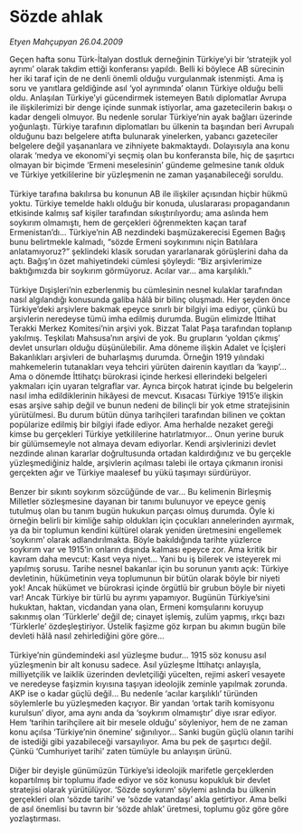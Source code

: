 # Sözde ahlak

*Etyen Mahçupyan 26.04.2009*

<div class="taraf_structure_2col_1zq">
<div class="margen_n">



 <p>Geçen hafta sonu Türk-İtalyan dostluk derneğinin Türkiye’yi bir ‘stratejik yol ayrımı’ olarak takdim ettiği konferansı yapıldı. Belli ki böylece AB sürecinin her iki taraf için de ne denli önemli olduğu vurgulanmak istenmişti. Ama iş soru ve yanıtlara geldiğinde asıl ‘yol ayrımında’ olanın Türkiye olduğu belli oldu. Anlaşılan Türkiye’yi gücendirmek istemeyen Batılı diplomatlar Avrupa ile ilişkilerimizi bir denge içinde sunmak istiyorlar, ama gazetecilerin bakışı o kadar dengeli olmuyor. Bu nedenle sorular Türkiye’nin ayak bağları üzerinde yoğunlaştı. Türkiye tarafının diplomatları bu ülkenin ta başından beri Avrupalı olduğunu bazı belgelere atıfta bulunarak yinelerken, yabancı gazeteciler belgelere değil yaşananlara ve zihniyete bakmaktaydı. Dolayısıyla ana konu olarak ‘medya ve ekonomi’yi seçmiş olan bu konferansta bile, hiç de şaşırtıcı olmayan bir biçimde ‘Ermeni meselesinin’ gündeme gelmesine tanık olduk ve Türkiye yetkililerine bir yüzleşmenin ne zaman yaşanabileceği soruldu. <br/><br/>Türkiye tarafına bakılırsa bu konunun AB ile ilişkiler açısından hiçbir hükmü yoktu. Türkiye temelde haklı olduğu bir konuda, uluslararası propagandanın etkisinde kalmış saf kişiler tarafından sıkıştırılıyordu; ama aslında hem soykırım olmamıştı, hem de gerçekleri öğrenmekten kaçan taraf Ermenistan’dı... Türkiye’nin AB nezdindeki başmüzakerecisi Egemen Bağış bunu belirtmekle kalmadı, “sözde Ermeni soykırımını niçin Batılılara anlatamıyoruz?” şeklindeki klasik sorudan yararlanarak görüşlerini daha da açtı. Bağış’ın özet mahiyetindeki cümlesi şöyleydi: “Biz arşivlerimize baktığımızda bir soykırım görmüyoruz. Acılar var... ama karşılıklı.” <br/><br/>Türkiye Dışişleri’nin ezberlenmiş bu cümlesinin nesnel kulaklar tarafından nasıl algılandığı konusunda galiba hâlâ bir bilinç oluşmadı. Her şeyden önce Türkiye’deki arşivlere bakmak epeyce sınırlı bir bilgiyi ima ediyor, çünkü bu arşivlerin neredeyse tümü imha edilmiş durumda. Bugün elimizde İttihat Terakki Merkez Komitesi’nin arşivi yok. Bizzat Talat Paşa tarafından toplanıp yakılmış. Teşkilatı Mahsusa’nın arşivi de yok. Bu grupların ‘yoldan çıkmış’ devlet unsurları olduğu düşünülebilir. Ama döneme ilişkin Adalet ve İçişleri Bakanlıkları arşivleri de buharlaşmış durumda. Örneğin 1919 yılındaki mahkemelerin tutanakları veya tehciri yürüten dairenin kayıtları da ‘kayıp’... Ama o dönemde İttihatçı bürokrasi içinde herkesi ellerindeki belgeleri yakmaları için uyaran telgraflar var. Ayrıca birçok hatırat içinde bu belgelerin nasıl imha edildiklerinin hikâyesi de mevcut. Kısacası Türkiye 1915’e ilişkin esas arşive sahip değil ve bunun nedeni de bilinçli bir yok etme stratejisinin yürütülmesi. Bu durum bütün dünya tarihçileri tarafından bilinen ve çoktan popülarize edilmiş bir bilgiyi ifade ediyor. Ama herhalde nezaket gereği kimse bu gerçekleri Türkiye yetkililerine hatırlatmıyor... Onun yerine buruk bir gülümsemeyle not almaya devam ediyorlar. Kendi arşivlerinizi devlet nezdinde alınan kararlar doğrultusunda ortadan kaldırdığınız ve bu gerçekle yüzleşmediğiniz halde, arşivlerin açılması talebi ile ortaya çıkmanın ironisi gerçekten ağır ve Türkiye maalesef bu yükü taşımayı sürdürüyor. <br/><br/>Benzer bir sıkıntı soykırım sözcüğünde de var... Bu kelimenin Birleşmiş Milletler sözleşmesine dayanan bir tanımı bulunuyor ve epeyce geniş tutulmuş olan bu tanım bugün hukukun parçası olmuş durumda. Öyle ki örneğin belirli bir kimliğe sahip oldukları için çocukları annelerinden ayırmak, ya da bir toplumun kendini kültürel olarak yeniden üretmesini engellemek ‘soykırım’ olarak adlandırılmakta. Böyle bakıldığında tarihte yüzlerce soykırım var ve 1915’in onların dışında kalması epeyce zor. Ama kritik bir kavram daha mevcut: Kasıt veya niyet... Yani bu iş bilerek ve isteyerek mi yapılmış sorusu. Tarihe nesnel bakanlar için bu sorunun yanıtı açık: Türkiye devletinin, hükümetinin veya toplumunun bir bütün olarak böyle bir niyeti yok! Ancak hükümet ve bürokrasi içinde örgütlü bir grubun böyle bir niyeti var! Ancak Türkiye bir türlü bu ayrımı yapamıyor. Bugünün Türkiye’sini hukuktan, haktan, vicdandan yana olan, Ermeni komşularını koruyup sakınmış olan ‘Türklerle’ değil de; cinayet işlemiş, zulüm yapmış, ırkçı bazı ‘Türklerle’ özdeşleştiriyor. Üstelik faşizme göz kırpan bu akımın bugün bile devleti hâlâ nasıl zehirlediğini göre göre... <br/><br/>Türkiye’nin gündemindeki asıl yüzleşme budur... 1915 söz konusu asıl yüzleşmenin bir alt konusu sadece. Asıl yüzleşme İttihatçı anlayışla, milliyetçilik ve laiklik üzerinden devletçiliği yücelten, rejimi askerî vesayete ve neredeyse faşizmin kıyısına taşıyan ideolojik zeminle yapılmak zorunda. AKP ise o kadar güçlü değil... Bu nedenle ‘acılar karşılıklı’ türünden söylemlerle bu yüzleşmeden kaçıyor. Bir yandan ‘ortak tarih komisyonu kurulsun’ diyor, ama aynı anda da ‘soykırım olmamıştır’ diye ısrar ediyor. Hem ‘tarihin tarihçilere ait bir mesele olduğu’ söyleniyor, hem de ne zaman konu açılsa ‘Türkiye’nin önemine’ sığınılıyor... Sanki bugün güçlü olanın tarihi de istediği gibi yazabileceği varsayılıyor. Ama bu pek de şaşırtıcı değil. Çünkü ‘Cumhuriyet tarihi’ zaten tümüyle bu anlayışın ürünü. <br/><br/>Diğer bir deyişle günümüzün Türkiye’si ideolojik marifetle gerçeklerden kopartılmış bir toplumu ifade ediyor ve söz konusu kopukluk bir devlet stratejisi olarak yürütülüyor. ‘Sözde soykırım’ söylemi aslında bu ülkenin gerçekleri olan ‘sözde tarihi’ ve ‘sözde vatandaşı’ akla getirtiyor. Ama belki de asıl önemlisi bu tavrın bir ‘sözde ahlak’ üretmesi, toplumu göz göre göre yozlaştırması.</p>

<br/>


<div id="taraf_not">
</div>

</div>


</div>
